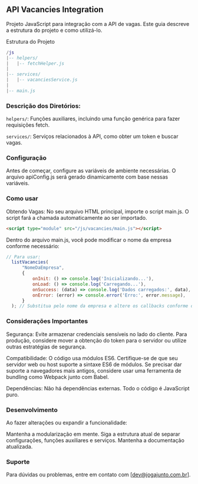 ## API Vacancies Integration

Projeto JavaScript para integração com a API de vagas. Este guia descreve a estrutura do projeto e como utilizá-lo.

Estrutura do Projeto

```lua
/js
|-- helpers/
|   |-- fetchHelper.js
|
|-- services/
|   |-- vacanciesService.js
|
|-- main.js
```

### Descrição dos Diretórios:

`helpers/`: Funções auxiliares, incluindo uma função genérica para fazer requisições fetch.

`services/`: Serviços relacionados à API, como obter um token e buscar vagas.

### Configuração

Antes de começar, configure as variáveis de ambiente necessárias. O arquivo apiConfig.js será gerado dinamicamente com base nessas variáveis.

### Como usar

Obtendo Vagas:
No seu arquivo HTML principal, importe o script main.js.
O script fará a chamada automaticamente ao ser importado.

```html
<script type="module" src="/js/vacancies/main.js"></script>
```

Dentro do arquivo main.js, você pode modificar o nome da empresa conforme necessário:

```javascript
// Para usar:
  listVacancies(
      "NomeDaEmpresa", 
      {
          onInit: () => console.log('Inicializando...'),
          onLoad: () => console.log('Carregando...'),
          onSuccess: (data) => console.log('Dados carregados:', data),
          onError: (error) => console.error('Erro:', error.message),
      }
  ); // Substitua pelo nome da empresa e altere os callbacks conforme desejado.
```

### Considerações Importantes

Segurança: Evite armazenar credenciais sensíveis no lado do cliente. Para produção, considere mover a obtenção do token para o servidor ou utilize outras estratégias de segurança.

Compatibilidade: O código usa módulos ES6. Certifique-se de que seu servidor web ou host suporte a sintaxe ES6 de módulos. Se precisar dar suporte a navegadores mais antigos, considere usar uma ferramenta de bundling como Webpack junto com Babel.

Dependências: Não há dependências externas. Todo o código é JavaScript puro.

### Desenvolvimento

Ao fazer alterações ou expandir a funcionalidade:

Mantenha a modularização em mente.
Siga a estrutura atual de separar configurações, funções auxiliares e serviços.
Mantenha a documentação atualizada.

### Suporte
Para dúvidas ou problemas, entre em contato com [dev@jogajunto.com.br].
